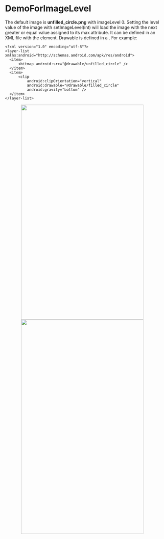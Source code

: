 # DemoForImageLevel

The default image is **unfilled_circle.png** with imageLevel 0. Setting the level value of the image with setImageLevel(int) will load the image with the next greater or equal value assigned to its max attribute. 
It can be defined in an XML file with the **<layer-list>** element. Drawable is defined in a  <item>. For example:
  ```
  <?xml version="1.0" encoding="utf-8"?>
<layer-list xmlns:android="http://schemas.android.com/apk/res/android">
    <item>
        <bitmap android:src="@drawable/unfilled_circle" />
    </item>
    <item>
        <clip
            android:clipOrientation="vertical"
            android:drawable="@drawable/filled_circle"
            android:gravity="bottom" />
    </item>
</layer-list>
  ```
  

<p align="center">
<img src="https://user-images.githubusercontent.com/28338493/40975758-9c7a003e-68e9-11e8-860c-7f7ba82e8c87.png" width="400" height="700"/>
<img src="https://user-images.githubusercontent.com/28338493/40975759-9dafe446-68e9-11e8-9e93-d709c43aadfb.png" width="400" height="700"/>
</p>
